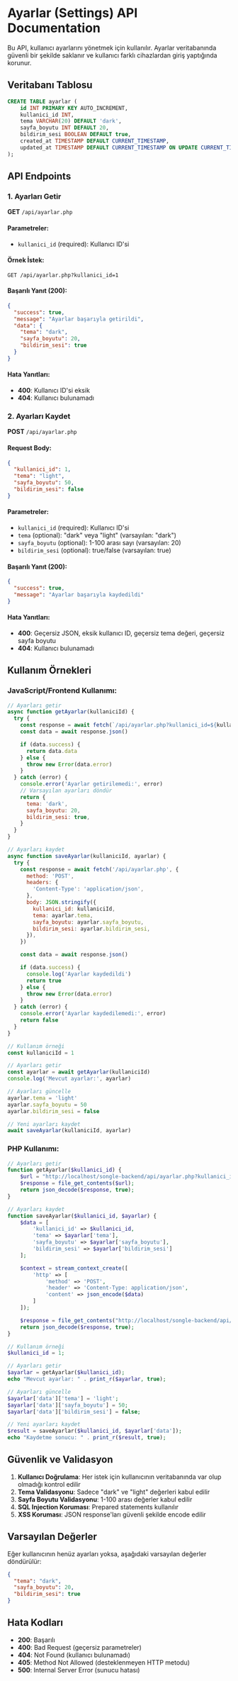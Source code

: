 # Ayarlar (Settings) API Documentation

Bu API, kullanıcı ayarlarını yönetmek için kullanılır. Ayarlar veritabanında güvenli bir şekilde saklanır ve kullanıcı farklı cihazlardan giriş yaptığında korunur.

## Veritabanı Tablosu

```sql
CREATE TABLE ayarlar (
    id INT PRIMARY KEY AUTO_INCREMENT,
    kullanici_id INT,
    tema VARCHAR(20) DEFAULT 'dark',
    sayfa_boyutu INT DEFAULT 20,
    bildirim_sesi BOOLEAN DEFAULT true,
    created_at TIMESTAMP DEFAULT CURRENT_TIMESTAMP,
    updated_at TIMESTAMP DEFAULT CURRENT_TIMESTAMP ON UPDATE CURRENT_TIMESTAMP
);
```

## API Endpoints

### 1. Ayarları Getir

**GET** `/api/ayarlar.php`

#### Parametreler:

- `kullanici_id` (required): Kullanıcı ID'si

#### Örnek İstek:

```
GET /api/ayarlar.php?kullanici_id=1
```

#### Başarılı Yanıt (200):

```json
{
  "success": true,
  "message": "Ayarlar başarıyla getirildi",
  "data": {
    "tema": "dark",
    "sayfa_boyutu": 20,
    "bildirim_sesi": true
  }
}
```

#### Hata Yanıtları:

- **400**: Kullanıcı ID'si eksik
- **404**: Kullanıcı bulunamadı

### 2. Ayarları Kaydet

**POST** `/api/ayarlar.php`

#### Request Body:

```json
{
  "kullanici_id": 1,
  "tema": "light",
  "sayfa_boyutu": 50,
  "bildirim_sesi": false
}
```

#### Parametreler:

- `kullanici_id` (required): Kullanıcı ID'si
- `tema` (optional): "dark" veya "light" (varsayılan: "dark")
- `sayfa_boyutu` (optional): 1-100 arası sayı (varsayılan: 20)
- `bildirim_sesi` (optional): true/false (varsayılan: true)

#### Başarılı Yanıt (200):

```json
{
  "success": true,
  "message": "Ayarlar başarıyla kaydedildi"
}
```

#### Hata Yanıtları:

- **400**: Geçersiz JSON, eksik kullanıcı ID, geçersiz tema değeri, geçersiz sayfa boyutu
- **404**: Kullanıcı bulunamadı

## Kullanım Örnekleri

### JavaScript/Frontend Kullanımı:

```javascript
// Ayarları getir
async function getAyarlar(kullaniciId) {
  try {
    const response = await fetch(`/api/ayarlar.php?kullanici_id=${kullaniciId}`)
    const data = await response.json()

    if (data.success) {
      return data.data
    } else {
      throw new Error(data.error)
    }
  } catch (error) {
    console.error('Ayarlar getirilemedi:', error)
    // Varsayılan ayarları döndür
    return {
      tema: 'dark',
      sayfa_boyutu: 20,
      bildirim_sesi: true,
    }
  }
}

// Ayarları kaydet
async function saveAyarlar(kullaniciId, ayarlar) {
  try {
    const response = await fetch('/api/ayarlar.php', {
      method: 'POST',
      headers: {
        'Content-Type': 'application/json',
      },
      body: JSON.stringify({
        kullanici_id: kullaniciId,
        tema: ayarlar.tema,
        sayfa_boyutu: ayarlar.sayfa_boyutu,
        bildirim_sesi: ayarlar.bildirim_sesi,
      }),
    })

    const data = await response.json()

    if (data.success) {
      console.log('Ayarlar kaydedildi')
      return true
    } else {
      throw new Error(data.error)
    }
  } catch (error) {
    console.error('Ayarlar kaydedilemedi:', error)
    return false
  }
}

// Kullanım örneği
const kullaniciId = 1

// Ayarları getir
const ayarlar = await getAyarlar(kullaniciId)
console.log('Mevcut ayarlar:', ayarlar)

// Ayarları güncelle
ayarlar.tema = 'light'
ayarlar.sayfa_boyutu = 50
ayarlar.bildirim_sesi = false

// Yeni ayarları kaydet
await saveAyarlar(kullaniciId, ayarlar)
```

### PHP Kullanımı:

```php
// Ayarları getir
function getAyarlar($kullanici_id) {
    $url = "http://localhost/songle-backend/api/ayarlar.php?kullanici_id=$kullanici_id";
    $response = file_get_contents($url);
    return json_decode($response, true);
}

// Ayarları kaydet
function saveAyarlar($kullanici_id, $ayarlar) {
    $data = [
        'kullanici_id' => $kullanici_id,
        'tema' => $ayarlar['tema'],
        'sayfa_boyutu' => $ayarlar['sayfa_boyutu'],
        'bildirim_sesi' => $ayarlar['bildirim_sesi']
    ];

    $context = stream_context_create([
        'http' => [
            'method' => 'POST',
            'header' => 'Content-Type: application/json',
            'content' => json_encode($data)
        ]
    ]);

    $response = file_get_contents("http://localhost/songle-backend/api/ayarlar.php", false, $context);
    return json_decode($response, true);
}

// Kullanım örneği
$kullanici_id = 1;

// Ayarları getir
$ayarlar = getAyarlar($kullanici_id);
echo "Mevcut ayarlar: " . print_r($ayarlar, true);

// Ayarları güncelle
$ayarlar['data']['tema'] = 'light';
$ayarlar['data']['sayfa_boyutu'] = 50;
$ayarlar['data']['bildirim_sesi'] = false;

// Yeni ayarları kaydet
$result = saveAyarlar($kullanici_id, $ayarlar['data']);
echo "Kaydetme sonucu: " . print_r($result, true);
```

## Güvenlik ve Validasyon

1. **Kullanıcı Doğrulama**: Her istek için kullanıcının veritabanında var olup olmadığı kontrol edilir
2. **Tema Validasyonu**: Sadece "dark" ve "light" değerleri kabul edilir
3. **Sayfa Boyutu Validasyonu**: 1-100 arası değerler kabul edilir
4. **SQL Injection Koruması**: Prepared statements kullanılır
5. **XSS Koruması**: JSON response'ları güvenli şekilde encode edilir

## Varsayılan Değerler

Eğer kullanıcının henüz ayarları yoksa, aşağıdaki varsayılan değerler döndürülür:

```json
{
  "tema": "dark",
  "sayfa_boyutu": 20,
  "bildirim_sesi": true
}
```

## Hata Kodları

- **200**: Başarılı
- **400**: Bad Request (geçersiz parametreler)
- **404**: Not Found (kullanıcı bulunamadı)
- **405**: Method Not Allowed (desteklenmeyen HTTP metodu)
- **500**: Internal Server Error (sunucu hatası)
